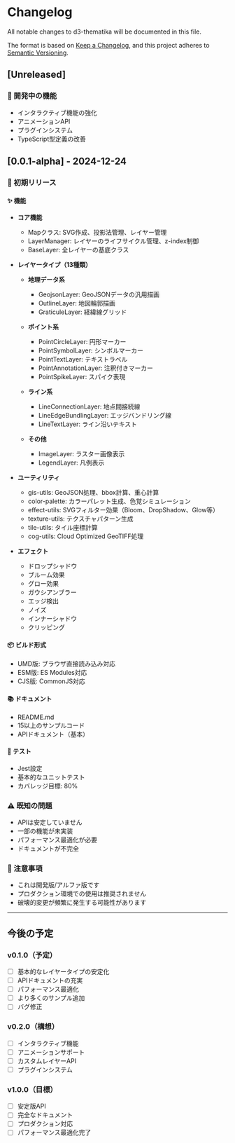 # Changelog

All notable changes to d3-thematika will be documented in this file.

The format is based on [Keep a Changelog](https://keepachangelog.com/en/1.0.0/),
and this project adheres to [Semantic Versioning](https://semver.org/spec/v2.0.0.html).

## [Unreleased]

### 🚧 開発中の機能
- インタラクティブ機能の強化
- アニメーションAPI
- プラグインシステム
- TypeScript型定義の改善

## [0.0.1-alpha] - 2024-12-24

### 🎉 初期リリース

#### ✨ 機能
- **コア機能**
  - Mapクラス: SVG作成、投影法管理、レイヤー管理
  - LayerManager: レイヤーのライフサイクル管理、z-index制御
  - BaseLayer: 全レイヤーの基底クラス

- **レイヤータイプ（13種類）**
  - **地理データ系**
    - GeojsonLayer: GeoJSONデータの汎用描画
    - OutlineLayer: 地図輪郭描画
    - GraticuleLayer: 経緯線グリッド
  
  - **ポイント系**
    - PointCircleLayer: 円形マーカー
    - PointSymbolLayer: シンボルマーカー
    - PointTextLayer: テキストラベル
    - PointAnnotationLayer: 注釈付きマーカー
    - PointSpikeLayer: スパイク表現
  
  - **ライン系**
    - LineConnectionLayer: 地点間接続線
    - LineEdgeBundlingLayer: エッジバンドリング線
    - LineTextLayer: ライン沿いテキスト
  
  - **その他**
    - ImageLayer: ラスター画像表示
    - LegendLayer: 凡例表示

- **ユーティリティ**
  - gis-utils: GeoJSON処理、bbox計算、重心計算
  - color-palette: カラーパレット生成、色覚シミュレーション
  - effect-utils: SVGフィルター効果（Bloom、DropShadow、Glow等）
  - texture-utils: テクスチャパターン生成
  - tile-utils: タイル座標計算
  - cog-utils: Cloud Optimized GeoTIFF処理

- **エフェクト**
  - ドロップシャドウ
  - ブルーム効果
  - グロー効果
  - ガウシアンブラー
  - エッジ検出
  - ノイズ
  - インナーシャドウ
  - クリッピング

#### 📦 ビルド形式
- UMD版: ブラウザ直接読み込み対応
- ESM版: ES Modules対応
- CJS版: CommonJS対応

#### 📚 ドキュメント
- README.md
- 15以上のサンプルコード
- APIドキュメント（基本）

#### 🧪 テスト
- Jest設定
- 基本的なユニットテスト
- カバレッジ目標: 80%

### ⚠️ 既知の問題
- APIは安定していません
- 一部の機能が未実装
- パフォーマンス最適化が必要
- ドキュメントが不完全

### 📝 注意事項
- これは開発版/アルファ版です
- プロダクション環境での使用は推奨されません
- 破壊的変更が頻繁に発生する可能性があります

---

## 今後の予定

### v0.1.0（予定）
- [ ] 基本的なレイヤータイプの安定化
- [ ] APIドキュメントの充実
- [ ] パフォーマンス最適化
- [ ] より多くのサンプル追加
- [ ] バグ修正

### v0.2.0（構想）
- [ ] インタラクティブ機能
- [ ] アニメーションサポート
- [ ] カスタムレイヤーAPI
- [ ] プラグインシステム

### v1.0.0（目標）
- [ ] 安定版API
- [ ] 完全なドキュメント
- [ ] プロダクション対応
- [ ] パフォーマンス最適化完了